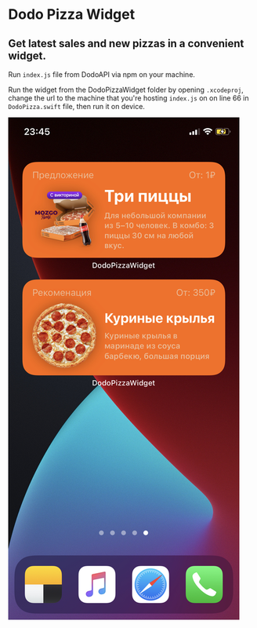 # Dodo Pizza Widget

## Get latest sales and new pizzas in a convenient widget.

Run `index.js` file from DodoAPI via npm on your machine.
 
Run the widget from the DodoPizzaWidget folder by opening `.xcodeproj`, change the url to the machine that you're hosting `index.js` on on line 66 in `DodoPizza.swift` file, then run it on device.

![Widget Preview](https://github.com/RomanEsin/Dodo-Pizza-Widget/raw/master/Images/preview1.jpeg)
